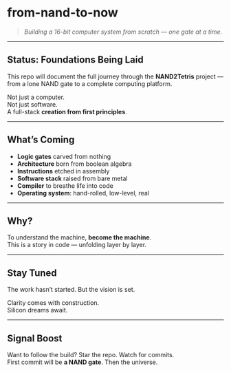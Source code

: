 # from-nand-to-now

> _Building a 16-bit computer system from scratch — one gate at a time._

---

## Status: Foundations Being Laid

This repo will document the full journey through the **NAND2Tetris** project — from a lone NAND gate to a complete computing platform.

Not just a computer.  
Not just software.  
A full-stack **creation from first principles**.

---

## What’s Coming

- **Logic gates** carved from nothing  
- **Architecture** born from boolean algebra  
- **Instructions** etched in assembly  
- **Software stack** raised from bare metal  
- **Compiler** to breathe life into code  
- **Operating system**: hand-rolled, low-level, real

---

## Why?

To understand the machine, **become the machine**.  
This is a story in code — unfolding layer by layer.

---

## Stay Tuned

The work hasn’t started. But the vision is set.

Clarity comes with construction.  
Silicon dreams await.

---

## Signal Boost

Want to follow the build? Star the repo. Watch for commits.  
First commit will be **a NAND gate**. Then the universe.
